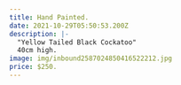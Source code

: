 ```yaml
---
title: Hand Painted.
date: 2021-10-29T05:50:53.200Z
description: |-
  "Yellow Tailed Black Cockatoo"
  40cm high.
image: img/inbound2587024850416522212.jpg
price: $250.
---
```

![]()